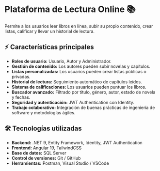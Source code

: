 # Plataforma de Lectura Online 📚

Permite a los usuarios leer libros en línea, subir su propio contenido, crear listas, calificar y llevar un historial de lectura.  

## ⚡ Características principales
- **Roles de usuario:** Usuario, Autor y Administrador.  
- **Gestión de contenido:** Los autores pueden subir novelas y capítulos.  
- **Listas personalizadas:** Los usuarios pueden crear listas públicas o privadas.  
- **Historial de lectura:** Seguimiento automático de capítulos leídos.  
- **Sistema de calificaciones:** Los usuarios pueden puntuar los libros.  
- **Buscador avanzado:** Filtrado por título, género, autor, estado de novela y fechas.  
- **Seguridad y autenticación:** JWT Authentication con Identity.  
- **Trabajo colaborativo:** Integración de buenas prácticas de ingeniería de software y metodologías ágiles.  

## 🛠 Tecnologías utilizadas
- **Backend:** .NET 9, Entity Framework, Identity, JWT Authentication  
- **Frontend:** Angular 19, TailwindCSS  
- **Base de datos:** SQL Server  
- **Control de versiones:** Git / GitHub  
- **Herramientas:** Postman, Visual Studio / VSCode  